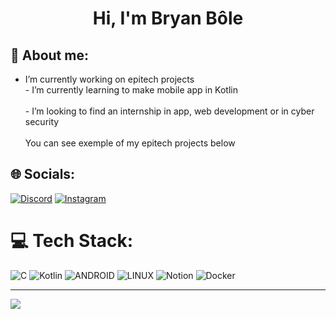 <div align="center">
	<h1 align="center">Hi, I'm Bryan Bôle</h1>
</div>

## 💬 About me:

- I’m currently working on epitech projects<br>- I’m currently learning to make mobile app in Kotlin<br><br>- I’m looking to find an internship in app, web development or in cyber security<br><br>You can see exemple of my epitech projects below<br>

## 🌐 Socials:
[![Discord](https://img.shields.io/badge/Discord-%237289DA.svg?logo=discord&logoColor=white)](https://discord.gg/Bryan'#0909) [![Instagram](https://img.shields.io/badge/Instagram-%23E4405F.svg?logo=Instagram&logoColor=white)](https://instagram.com/bryan.bll7)

# 💻 Tech Stack:
![C](https://img.shields.io/badge/c-%2300599C.svg?style=for-the-badge&logo=c&logoColor=white) ![Kotlin](https://img.shields.io/badge/kotlin-%230095D5.svg?style=for-the-badge&logo=kotlin&logoColor=white) ![ANDROID](https://img.shields.io/badge/android-%2320232a.svg?style=for-the-badge&logo=android&logoColor=%a4c639) ![LINUX](https://img.shields.io/badge/Linux-FCC624?style=for-the-badge&logo=linux&logoColor=black) ![Notion](https://img.shields.io/badge/Notion-%23000000.svg?style=for-the-badge&logo=notion&logoColor=white) ![Docker](https://img.shields.io/badge/docker-%230db7ed.svg?style=for-the-badge&logo=docker&logoColor=white)

---
[![](https://visitcount.itsvg.in/api?id=BryanBole&icon=0&color=0)](https://visitcount.itsvg.in)

<!-- Proudly created with GPRM ( https://gprm.itsvg.in ) -->
